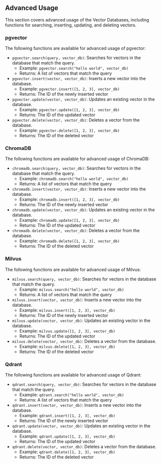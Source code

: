 ## Advanced Usage

This section covers advanced usage of the Vector Databases, including functions for searching, inserting, updating, and deleting vectors.

### pgvector

The following functions are available for advanced usage of pgvector:

* `pgvector.search(query, vector_db)`: Searches for vectors in the database that match the query.
	+ Example: `pgvector.search("hello world", vector_db)`
	+ Returns: A list of vectors that match the query
* `pgvector.insert(vector, vector_db)`: Inserts a new vector into the database.
	+ Example: `pgvector.insert([1, 2, 3], vector_db)`
	+ Returns: The ID of the newly inserted vector
* `pgvector.update(vector, vector_db)`: Updates an existing vector in the database.
	+ Example: `pgvector.update([1, 2, 3], vector_db)`
	+ Returns: The ID of the updated vector
* `pgvector.delete(vector, vector_db)`: Deletes a vector from the database.
	+ Example: `pgvector.delete([1, 2, 3], vector_db)`
	+ Returns: The ID of the deleted vector

### ChromaDB

The following functions are available for advanced usage of ChromaDB:

* `chromadb.search(query, vector_db)`: Searches for vectors in the database that match the query.
	+ Example: `chromadb.search("hello world", vector_db)`
	+ Returns: A list of vectors that match the query
* `chromadb.insert(vector, vector_db)`: Inserts a new vector into the database.
	+ Example: `chromadb.insert([1, 2, 3], vector_db)`
	+ Returns: The ID of the newly inserted vector
* `chromadb.update(vector, vector_db)`: Updates an existing vector in the database.
	+ Example: `chromadb.update([1, 2, 3], vector_db)`
	+ Returns: The ID of the updated vector
* `chromadb.delete(vector, vector_db)`: Deletes a vector from the database.
	+ Example: `chromadb.delete([1, 2, 3], vector_db)`
	+ Returns: The ID of the deleted vector

### Milvus

The following functions are available for advanced usage of Milvus:

* `milvus.search(query, vector_db)`: Searches for vectors in the database that match the query.
	+ Example: `milvus.search("hello world", vector_db)`
	+ Returns: A list of vectors that match the query
* `milvus.insert(vector, vector_db)`: Inserts a new vector into the database.
	+ Example: `milvus.insert([1, 2, 3], vector_db)`
	+ Returns: The ID of the newly inserted vector
* `milvus.update(vector, vector_db)`: Updates an existing vector in the database.
	+ Example: `milvus.update([1, 2, 3], vector_db)`
	+ Returns: The ID of the updated vector
* `milvus.delete(vector, vector_db)`: Deletes a vector from the database.
	+ Example: `milvus.delete([1, 2, 3], vector_db)`
	+ Returns: The ID of the deleted vector

### Qdrant

The following functions are available for advanced usage of Qdrant:

* `qdrant.search(query, vector_db)`: Searches for vectors in the database that match the query.
	+ Example: `qdrant.search("hello world", vector_db)`
	+ Returns: A list of vectors that match the query
* `qdrant.insert(vector, vector_db)`: Inserts a new vector into the database.
	+ Example: `qdrant.insert([1, 2, 3], vector_db)`
	+ Returns: The ID of the newly inserted vector
* `qdrant.update(vector, vector_db)`: Updates an existing vector in the database.
	+ Example: `qdrant.update([1, 2, 3], vector_db)`
	+ Returns: The ID of the updated vector
* `qdrant.delete(vector, vector_db)`: Deletes a vector from the database.
	+ Example: `qdrant.delete([1, 2, 3], vector_db)`
	+ Returns: The ID of the deleted vector
